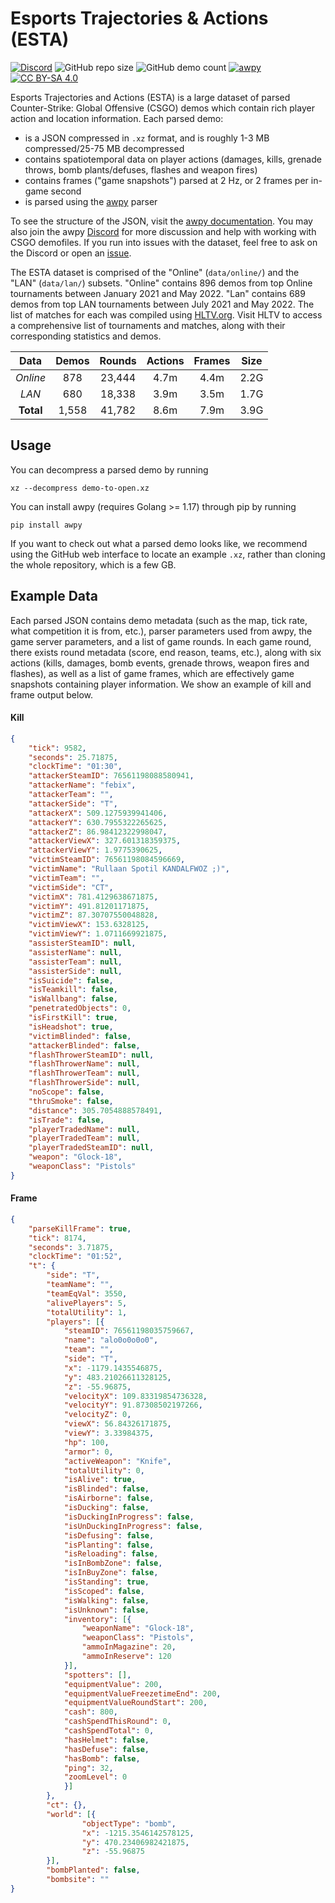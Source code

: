 # Esports Trajectories & Actions (ESTA)

[![Discord](https://img.shields.io/discord/868146581419999232?color=blue&label=Discord&logo=discord)](https://discord.gg/W34XjsSs2H) ![GitHub repo size](https://img.shields.io/github/repo-size/pnxenopoulos/esta) ![GitHub demo count](https://img.shields.io/badge/demos-1585-critical) [![awpy](https://img.shields.io/badge/made%20with-awpy-blueviolet)](https://github.com/pnxenopoulos/awpy) [![CC BY-SA 4.0](https://img.shields.io/badge/license-CC%20BY-lightgrey)](https://creativecommons.org/licenses/by/4.0/)

Esports Trajectories and Actions (ESTA) is a large dataset of parsed Counter-Strike: Global Offensive (CSGO) demos which contain rich player action and location information. Each parsed demo:

- is a JSON compressed in `.xz` format, and is roughly 1-3 MB compressed/25-75 MB decompressed
- contains spatiotemporal data on player actions (damages, kills, grenade throws, bomb plants/defuses, flashes and weapon fires)
- contains frames ("game snapshots") parsed at 2 Hz, or 2 frames per in-game second
- is parsed using the [awpy](https://github.com/pnxenopoulos/awpy) parser

To see the structure of the JSON, visit the [awpy documentation](https://awpy.readthedocs.io/en/latest/parser_output.html). You may also join the awpy [Discord](https://discord.gg/W34XjsSs2H) for more discussion and help with working with CSGO demofiles. If you run into issues with the dataset, feel free to ask on the Discord or open an [issue](https://github.com/pnxenopoulos/esta/issues).

The ESTA dataset is comprised of the "Online" (`data/online/`) and the "LAN" (`data/lan/`) subsets. "Online" contains 896 demos from top Online tournaments between January 2021 and May 2022. "Lan" contains 689 demos from top LAN tournaments between July 2021 and May 2022. The list of matches for each was compiled using [HLTV.org](https://www.hltv.org/). Visit HLTV to access a comprehensive list of tournaments and matches, along with their corresponding statistics and demos.
    
|  **Data** | **Demos** | **Rounds** | **Actions** | **Frames** | **Size** |
|:---------:|:---------:|:----------:|:-----------:|:----------:|:--------:|
|  _Online_ |    878    |   23,444   |     4.7m    |    4.4m    |   2.2G   |
|   _LAN_   |    680    |   18,338   |     3.9m    |    3.5m    |   1.7G   |
| **Total** |   1,558   |   41,782   |     8.6m    |    7.9m    |   3.9G   |  
    
## Usage
You can decompress a parsed demo by running 

```xz --decompress demo-to-open.xz```

You can install awpy (requires Golang >= 1.17) through pip by running 

```pip install awpy```

If you want to check out what a parsed demo looks like, we recommend using the GitHub web interface to locate an example `.xz`, rather than cloning the whole repository, which is a few GB.

## Example Data
Each parsed JSON contains demo metadata (such as the map, tick rate, what competition it is from, etc.), parser parameters used from awpy, the game server parameters, and a list of game rounds. In each game round, there exists round metadata (score, end reason, teams, etc.), along with six actions (kills, damages, bomb events, grenade throws, weapon fires and flashes), as well as a list of game frames, which are effectively game snapshots containing player information. We show an example of kill and frame output below.

#### Kill

```json
{
    "tick": 9582,
    "seconds": 25.71875,
    "clockTime": "01:30",
    "attackerSteamID": 76561198088580941,
    "attackerName": "febix",
    "attackerTeam": "",
    "attackerSide": "T",
    "attackerX": 509.1275939941406,
    "attackerY": 630.7955322265625,
    "attackerZ": 86.98412322998047,
    "attackerViewX": 327.601318359375,
    "attackerViewY": 1.9775390625,
    "victimSteamID": 76561198084596669,
    "victimName": "Rullaan Spotil KANDALFWOZ ;)",
    "victimTeam": "",
    "victimSide": "CT",
    "victimX": 781.4129638671875,
    "victimY": 491.81201171875,
    "victimZ": 87.30707550048828,
    "victimViewX": 153.6328125,
    "victimViewY": 1.0711669921875,
    "assisterSteamID": null,
    "assisterName": null,
    "assisterTeam": null,
    "assisterSide": null,
    "isSuicide": false,
    "isTeamkill": false,
    "isWallbang": false,
    "penetratedObjects": 0,
    "isFirstKill": true,
    "isHeadshot": true,
    "victimBlinded": false,
    "attackerBlinded": false,
    "flashThrowerSteamID": null,
    "flashThrowerName": null,
    "flashThrowerTeam": null,
    "flashThrowerSide": null,
    "noScope": false,
    "thruSmoke": false,
    "distance": 305.7054888578491,
    "isTrade": false,
    "playerTradedName": null,
    "playerTradedTeam": null,
    "playerTradedSteamID": null,
    "weapon": "Glock-18",
    "weaponClass": "Pistols"
}
```

#### Frame
```json
{
    "parseKillFrame": true,
    "tick": 8174,
    "seconds": 3.71875,
    "clockTime": "01:52",
    "t": {
        "side": "T",
        "teamName": "",
        "teamEqVal": 3550,
        "alivePlayers": 5,
        "totalUtility": 1,
        "players": [{
            "steamID": 76561198035759667,
            "name": "alo0o0o0o0",
            "team": "",
            "side": "T",
            "x": -1179.1435546875,
            "y": 483.21026611328125,
            "z": -55.96875,
            "velocityX": 109.83319854736328,
            "velocityY": 91.87308502197266,
            "velocityZ": 0,
            "viewX": 56.84326171875,
            "viewY": 3.33984375,
            "hp": 100,
            "armor": 0,
            "activeWeapon": "Knife",
            "totalUtility": 0,
            "isAlive": true,
            "isBlinded": false,
            "isAirborne": false,
            "isDucking": false,
            "isDuckingInProgress": false,
            "isUnDuckingInProgress": false,
            "isDefusing": false,
            "isPlanting": false,
            "isReloading": false,
            "isInBombZone": false,
            "isInBuyZone": false,
            "isStanding": true,
            "isScoped": false,
            "isWalking": false,
            "isUnknown": false,
            "inventory": [{
                "weaponName": "Glock-18",
                "weaponClass": "Pistols",
                "ammoInMagazine": 20,
                "ammoInReserve": 120
            }],
            "spotters": [],
            "equipmentValue": 200,
            "equipmentValueFreezetimeEnd": 200,
            "equipmentValueRoundStart": 200,
            "cash": 800,
            "cashSpendThisRound": 0,
            "cashSpendTotal": 0,
            "hasHelmet": false,
            "hasDefuse": false,
            "hasBomb": false,
            "ping": 32,
            "zoomLevel": 0
            }]
        },
        "ct": {},
        "world": [{
                "objectType": "bomb",
                "x": -1215.3546142578125,
                "y": 470.23406982421875,
                "z": -55.96875
        }],
        "bombPlanted": false,
        "bombsite": ""
}
```
